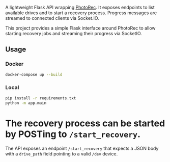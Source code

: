 A lightweight Flask API wrapping [PhotoRec](https://www.cgsecurity.org/). It exposes endpoints to list available drives and to start a recovery process. Progress messages are streamed to connected clients via Socket.IO.

This project provides a simple Flask interface around PhotoRec to allow
starting recovery jobs and streaming their progress via SocketIO.


## Usage

### Docker

```bash
docker-compose up --build
```

### Local

```bash
pip install -r requirements.txt
python -m app.main
```

The recovery process can be started by POSTing to `/start_recovery`.
=======
The API exposes an endpoint `/start_recovery` that expects a JSON body
with a `drive_path` field pointing to a valid `/dev` device.
